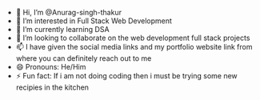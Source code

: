 - 👋 Hi, I’m @Anurag-singh-thakur
- 👀 I’m interested in Full Stack Web Development 
- 🌱 I’m currently learning DSA
- 💞️ I’m looking to collaborate on the web development full stack projects 
- 📫 I have given the social media links and my portfolio website link from where you can definitely reach out to me
- 😄 Pronouns: He/Him
- ⚡ Fun fact: If i am not doing coding then i must be trying some new recipies in the kitchen

